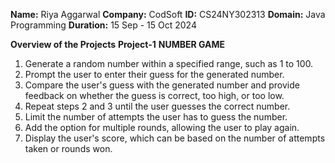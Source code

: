**Name:** Riya Aggarwal
**Company:** CodSoft
**ID:** CS24NY302313
**Domain:** Java Programming
**Duration:** 15 Sep - 15 Oct 2024

 **Overview of the Projects**
 **Project-1** 
 **NUMBER GAME**
1. Generate a random number within a specified range, such as 1 to 100.
2. Prompt the user to enter their guess for the generated number.
3. Compare the user's guess with the generated number and provide feedback on whether the guess
is correct, too high, or too low.
4. Repeat steps 2 and 3 until the user guesses the correct number.
5. Limit the number of attempts the user has to guess the number.
6. Add the option for multiple rounds, allowing the user to play again.
7. Display the user's score, which can be based on the number of attempts taken or rounds won.
